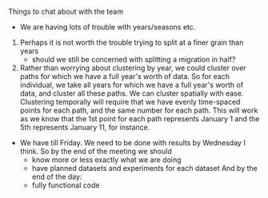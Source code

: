 Things to chat about with the team

- We are having lots of trouble with years/seasons etc.
1. Perhaps it is not worth the trouble trying to split at a finer grain than years
    - should we still be concerned with splitting a migration in half?
2. Rather than worrying about clustering by year, we could cluster over paths for which
we have a full year's worth of data. So for each individual, we take all years for which
we have a full year's worth of data, and cluster all these paths. We can cluster
spatially with ease. Clustering temporally will require that we have evenly time-spaced
points for each path, and the same number for each path. This will work as we know that
the 1st point for each path represents January 1 and the 5th represents January 11, for
instance.

- We have till Friday. We need to be done with results by Wednesday I think.
So by the end of the meeting we should
    - know more or less exactly what we are doing
    - have planned datasets and experiments for each dataset
And by the end of the day:
    - fully functional code
